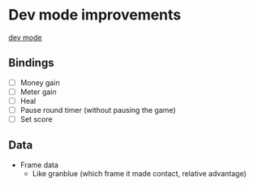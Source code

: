 # Dev mode improvements

[dev mode](/docs/metagame/modes/dev_mode.md)

## Bindings

- [ ] Money gain
- [ ] Meter gain
- [ ] Heal
- [ ] Pause round timer (without pausing the game)
- [ ] Set score

## Data

- Frame data
  - Like granblue (which frame it made contact, relative advantage)
